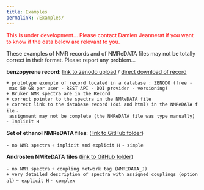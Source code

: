 ```yaml
---
title: Examples
permalink: /Examples/
---
```


<span style="color:#FF0000"> This is under development... Please contact
Damien Jeannerat if you want to know if the data below are relevant to
you. </span>

These examples of NMR records and of NMReDATA files may not be totally
correct in their format. Please report any problem...

**benzopyrene record**: [link to zenodo
upload](https://doi.org/10.5281/zenodo.825777) / [direct download of
record](https://www.zenodo.org/record/1032533/files/compound1.zip)

`+ prototype exemple of record located in a database : ZENODO (free - max 50 GB per user - REST API - DOI provider - versioning)`
`+ Bruker NMR spectra are in the Record`
`+ correct pointer to the spectra in the NMReDATA file`
`+ correct link to the database record (doi and html) in the NMReDATA file`
`- assignment may not be complete (the NMReDATA file was type manually)`
`~ Implicit H`

**Set of ethanol NMReDATA files**: ([link to GitHub
folder](https://www.github.com/djeanner/NMReDATA/tree/master/examples_of_NMRrecords_and_nmredata_sdf_files/ethanol_from_DFT_GIAO_dft))

`- no NMR spectra`
`+ implicit and explicit H`
`~ simple`

**Androsten NMReDATA files** ([link to GitHub
folder](https://www.github.com/djeanner/NMReDATA/tree/master/examples_of_NMRrecords_and_nmredata_sdf_files/androsten_from_DFT_GIAO_calculation))

`- no NMR spectra`
`+ coupling network tag (NMREDATA_J)`
`+ very detailed description of spectra with assigned couplings (optional)`
`~ explicit H`
`~ complex`